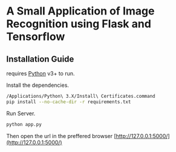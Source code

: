 # A Small Application of Image Recognition using Flask and Tensorflow
## Installation Guide

requires [Python](https://www.python.org/downloads/) v3+ to run.

Install the dependencies.

```sh
/Applications/Python\ 3.X/Install\ Certificates.command
pip install --no-cache-dir -r requirements.txt
```
Run Server.

```sh
python app.py
```

Then open the url in the preffered browser
 [http://127.0.0.1:5000/](http://127.0.0.1:5000/)